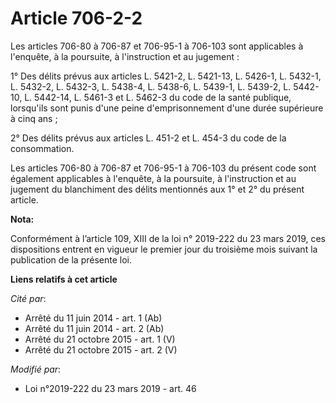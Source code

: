 # Article 706-2-2

Les articles 706-80 à 706-87 et 706-95-1 à 706-103 sont applicables à l'enquête, à la poursuite, à l'instruction et au
jugement :

1° Des délits prévus aux articles L. 5421-2, L. 5421-13, L. 5426-1, L. 5432-1, L. 5432-2, L. 5432-3, L. 5438-4, L. 5438-6, L.
5439-1, L. 5439-2, L. 5442-10, L. 5442-14, L. 5461-3 et L. 5462-3 du code de la santé publique, lorsqu'ils sont punis d'une
peine d'emprisonnement d'une durée supérieure à cinq ans ;

2° Des délits prévus aux articles L. 451-2 et L. 454-3 du code de la consommation.

Les articles 706-80 à 706-87 et 706-95-1 à 706-103 du présent code sont également applicables à l'enquête, à la poursuite, à
l'instruction et au jugement du blanchiment des délits mentionnés aux 1° et 2° du présent article.

**Nota:**

Conformément à l’article 109, XIII de la loi n° 2019-222 du 23 mars 2019, ces dispositions entrent en vigueur le premier jour
du troisième mois suivant la publication de la présente loi.

**Liens relatifs à cet article**

_Cité par_:

  - Arrêté du 11 juin 2014 - art. 1 (Ab)
  - Arrêté du 11 juin 2014 - art. 2 (Ab)
  - Arrêté du 21 octobre 2015 - art. 1 (V)
  - Arrêté du 21 octobre 2015 - art. 2 (V)

_Modifié par_:

  - Loi n°2019-222 du 23 mars 2019 - art. 46
